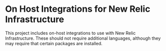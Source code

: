 # On Host Integrations for New Relic Infrastructure
This project includes on-host integrations to use with New Relic Infrastructure. These should not require additional languages, although they may require that certain packages are installed.
